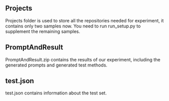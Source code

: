 ## Projects
Projects folder is used to store all the repositories needed for experiment, it contains only two samples now. You need to run run_setup.py to supplement the remaining samples.

## PromptAndResult
PromptAndResult.zip contains the results of our experiment, including the generated prompts and generated test methods.

## test.json
test.json contains information about the test set.
